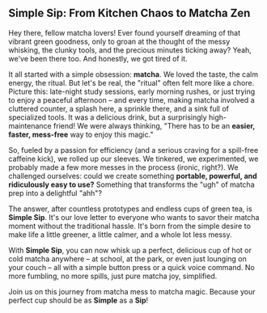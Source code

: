 ## **Simple Sip: From Kitchen Chaos to Matcha Zen**

Hey there, fellow matcha lovers\! Ever found yourself dreaming of that vibrant green goodness, only to groan at the thought of the messy whisking, the clunky tools, and the precious minutes ticking away? Yeah, we've been there too. And honestly, we got tired of it.

It all started with a simple obsession: **matcha**. We loved the taste, the calm energy, the ritual. But let's be real, the "ritual" often felt more like a chore. Picture this: late-night study sessions, early morning rushes, or just trying to enjoy a peaceful afternoon – and every time, making matcha involved a cluttered counter, a splash here, a sprinkle there, and a sink full of specialized tools. It was a delicious drink, but a surprisingly high-maintenance friend\! We were always thinking, "There has to be an **easier, faster, mess-free** way to enjoy this magic."

So, fueled by a passion for efficiency (and a serious craving for a spill-free caffeine kick), we rolled up our sleeves. We tinkered, we experimented, we probably made a few more messes in the process (ironic, right?). We challenged ourselves: could we create something **portable, powerful, and ridiculously easy to use?** Something that transforms the "ugh" of matcha prep into a delightful "ahh"?

The answer, after countless prototypes and endless cups of green tea, is **Simple Sip**. It's our love letter to everyone who wants to savor their matcha moment without the traditional hassle. It's born from the simple desire to make life a little greener, a little calmer, and a whole lot less messy.

With **Simple Sip**, you can now whisk up a perfect, delicious cup of hot or cold matcha anywhere – at school, at the park, or even just lounging on your couch – all with a simple button press or a quick voice command. No more fumbling, no more spills, just pure matcha joy, simplified.

Join us on this journey from matcha mess to matcha magic. Because your perfect cup should be as **Simple** as a **Sip**\!

